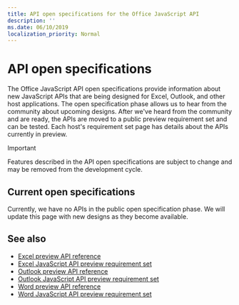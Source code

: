 ```yaml
---
title: API open specifications for the Office JavaScript API
description: ''
ms.date: 06/10/2019
localization_priority: Normal
---
```


# API open specifications

The Office JavaScript API open specifications provide information about new JavaScript APIs that are being designed for Excel, Outlook, and other host applications. The open specification phase allows us to hear from the community about upcoming designs. After we've heard from the community and are ready, the APIs are moved to a public preview requirement set and can be tested. Each host's requirement set page has details about the APIs currently in preview.

> [!IMPORTANT]
> Features described in the API open specifications are subject to change and may be removed from the development cycle.

## Current open specifications

Currently, we have no APIs in the public open specification phase. We will update this page with new designs as they become available.

## See also

- [Excel preview API reference](/javascript/api/excel)
- [Excel JavaScript API preview requirement set](../requirement-sets/excel-preview-apis.md)
- [Outlook preview API reference](/javascript/api/outlook)
- [Outlook JavaScript API preview requirement set](..//objectmodel/preview-requirement-set/outlook-requirement-set-preview.md)
- [Word preview API reference](/javascript/api/word)
- [Word JavaScript API preview requirement set](../requirement-sets/word-api-requirement-sets.md#word-javascript-preview-apis)
